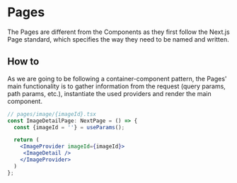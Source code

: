 # Pages

The Pages are different from the Components as they first follow the Next.js Page standard, which specifies the way they need to be named and written.

## How to

As we are going to be following a container-component pattern, the Pages' main functionality is to gather information from the request (query params, path params, etc.), instantiate the used providers and render the main component.

```jsx
// pages/image/{imageId}.tsx
const ImageDetailPage: NextPage = () => {
  const {imageId = ''} = useParams();

  return (
    <ImageProvider imageId={imageId}>
     <ImageDetail />
    </ImageProvider>
  )
};
```
